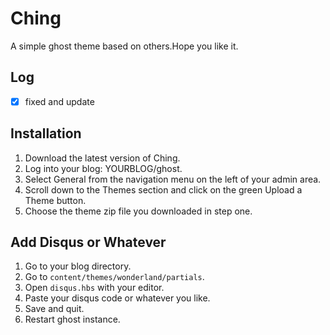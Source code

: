 # Ching
A simple ghost theme based on others.Hope you like it.

## Log
- [x] fixed and update

## Installation

1. Download the latest version of Ching.
2. Log into your blog: YOURBLOG/ghost.
3. Select General from the navigation menu on the left of your admin area.
4. Scroll down to the Themes section and click on the green Upload a Theme button.
5. Choose the theme zip file you downloaded in step one.

## Add Disqus or Whatever

1. Go to your blog directory.
2. Go to `content/themes/wonderland/partials`.
3. Open `disqus.hbs` with your editor.
4. Paste your disqus code or whatever you like.
5. Save and quit.
6. Restart ghost instance.
